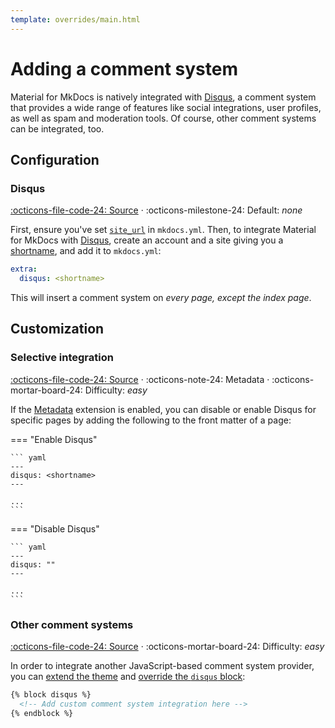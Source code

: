 ```yaml
---
template: overrides/main.html
---
```


# Adding a comment system

Material for MkDocs is natively integrated with [Disqus][1], a comment system
that provides a wide range of features like social integrations, user profiles,
as well as spam and moderation tools. Of course, other comment systems can be 
integrated, too.

  [1]: https://disqus.com/

## Configuration

### Disqus

[:octicons-file-code-24: Source][2] ·
:octicons-milestone-24: Default: _none_

First, ensure you've set [`site_url`][3] in `mkdocs.yml`. Then, to integrate
Material for MkDocs with [Disqus][1], create an account and a site giving you a
[shortname][4], and add it to `mkdocs.yml`:

``` yaml
extra:
  disqus: <shortname>
```

This will insert a comment system on _every page, except the index page_.

  [2]: https://github.com/squidfunk/mkdocs-material/blob/master/src/partials/integrations/disqus.html
  [3]: https://www.mkdocs.org/user-guide/configuration/#site_url
  [4]: https://help.disqus.com/en/articles/1717111-what-s-a-shortname

## Customization

### Selective integration

[:octicons-file-code-24: Source][2] ·
:octicons-note-24: Metadata ·
:octicons-mortar-board-24: Difficulty: _easy_

If the [Metadata][5] extension is enabled, you can disable or enable Disqus for
specific pages by adding the following to the front matter of a page:

=== "Enable Disqus"

    ``` yaml
    ---
    disqus: <shortname>
    ---

    ...
    ```

=== "Disable Disqus"

    ``` yaml
    ---
    disqus: ""
    ---

    ...
    ```

  [5]: ../../reference/meta-tags/#metadata

### Other comment systems

[:octicons-file-code-24: Source][6] ·
:octicons-mortar-board-24: Difficulty: _easy_

In order to integrate another JavaScript-based comment system provider, you can
[extend the theme][7] and [override the `disqus` block][8]:

``` html
{% block disqus %}
  <!-- Add custom comment system integration here -->
{% endblock %}
```

  [6]: https://github.com/squidfunk/mkdocs-material/blob/master/src/base.html
  [7]: ../customization.md#extending-the-theme
  [8]: ../customization.md#overriding-blocks-recommended
